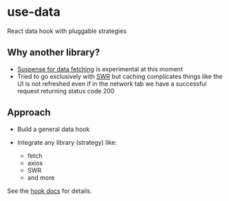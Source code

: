# use-data

React data hook with pluggable strategies

## Why another library?

- [Suspense for data fetching](https://reactjs.org/docs/concurrent-mode-suspense.html) is experimental at this moment
- Tried to go exclusively with [SWR](https://swr.now.sh/) but caching complicates things like the UI is not refreshed even if in the network tab we have a successful request returning status code 200

## Approach

- Build a general data hook
- Integrate any library (strategy) like:

  - fetch
  - axios
  - SWR
  - and more

See the [hook docs](./src/hooks/useData/useData.md) for details.
